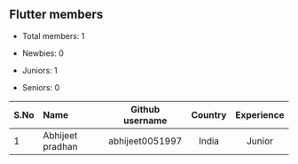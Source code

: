 ## Flutter members

-   Total members: 1

-   Newbies: 0
-   Juniors: 1
-   Seniors: 0

| S.No | Name             | Github username | Country | Experience |
| :--- | :--------------- | :-------------: | :-----: | :--------: |
| 1    | Abhijeet pradhan | abhijeet0051997 |  India  |   Junior   |
